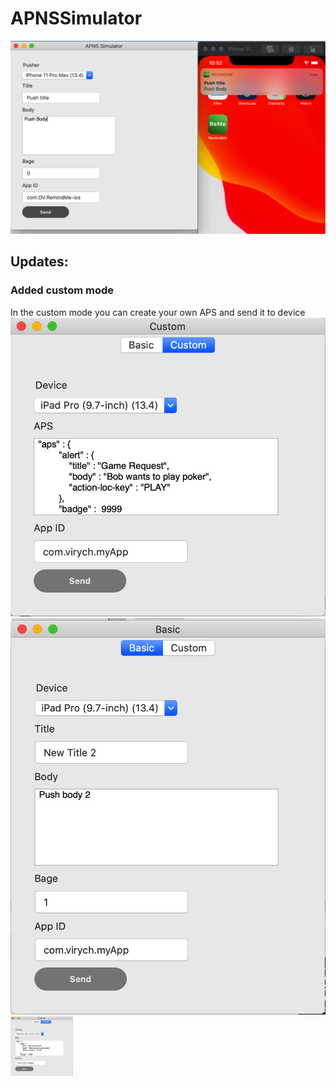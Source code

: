 # APNSSimulator
![image](Screenshot-1.png)

## Updates: 
### Added custom mode
In the custom mode you can create your own APS and send it to device 
![image](custom.png) ![image](basic.png)
<img src="custom.png" width="100">
